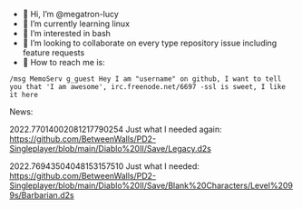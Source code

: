 - 🌱 Hi, I’m @megatron-lucy
- 🌱 I’m currently learning linux
- 🌱 I’m interested in bash
- 🌱 I’m looking to collaborate on every type repository issue including feature requests
- 💞️ How to reach me is:

`/msg MemoServ g_guest Hey I am "username" on github, I want to tell you that 'I am awesome', irc.freenode.net/6697 -ssl is sweet, I like it here`

News:

2022.77014002081217790254
Just what I needed again:
https://github.com/BetweenWalls/PD2-Singleplayer/blob/main/Diablo%20II/Save/Legacy.d2s


2022.76943504048153157510
Just what I needed:
https://github.com/BetweenWalls/PD2-Singleplayer/blob/main/Diablo%20II/Save/Blank%20Characters/Level%2099s/Barbarian.d2s
